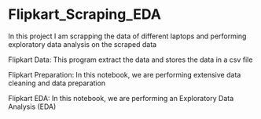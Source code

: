 # Flipkart_Scraping_EDA

In this project I am scrapping the data of different laptops and performing exploratory data analysis on the scraped data

Flipkart Data:
This program extract the data and stores the data in a csv file

Flipkart Preparation:
In this notebook, we are performing extensive data cleaning and data preparation

Flipkart EDA:
In this notebook, we are performing an Exploratory Data Analysis (EDA)
